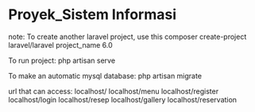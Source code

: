 # Proyek_Sistem Informasi

note:
To create another laravel project, use this
composer create-project laravel/laravel project_name 6.0

To run project:
php artisan serve

To make an automatic mysql database:
php artisan migrate

url that can access:
localhost/
localhost/menu
localhost/register
localhost/login
localhost/resep
localhost/gallery
localhost/reservation